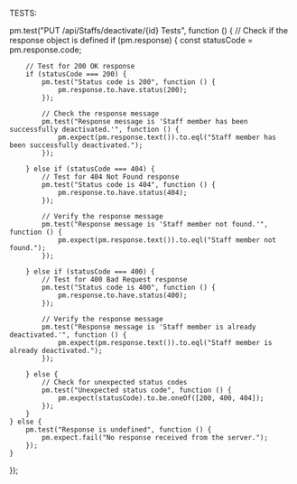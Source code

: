 TESTS:

pm.test("PUT /api/Staffs/deactivate/{id} Tests", function () {
    // Check if the response object is defined
    if (pm.response) {
        const statusCode = pm.response.code;

        // Test for 200 OK response
        if (statusCode === 200) {
            pm.test("Status code is 200", function () {
                pm.response.to.have.status(200);
            });

            // Check the response message
            pm.test("Response message is 'Staff member has been successfully deactivated.'", function () {
                pm.expect(pm.response.text()).to.eql("Staff member has been successfully deactivated.");
            });

        } else if (statusCode === 404) {
            // Test for 404 Not Found response
            pm.test("Status code is 404", function () {
                pm.response.to.have.status(404);
            });

            // Verify the response message
            pm.test("Response message is 'Staff member not found.'", function () {
                pm.expect(pm.response.text()).to.eql("Staff member not found.");
            });

        } else if (statusCode === 400) {
            // Test for 400 Bad Request response
            pm.test("Status code is 400", function () {
                pm.response.to.have.status(400);
            });

            // Verify the response message
            pm.test("Response message is 'Staff member is already deactivated.'", function () {
                pm.expect(pm.response.text()).to.eql("Staff member is already deactivated.");
            });

        } else {
            // Check for unexpected status codes
            pm.test("Unexpected status code", function () {
                pm.expect(statusCode).to.be.oneOf([200, 400, 404]);
            });
        }
    } else {
        pm.test("Response is undefined", function () {
            pm.expect.fail("No response received from the server.");
        });
    }
});

